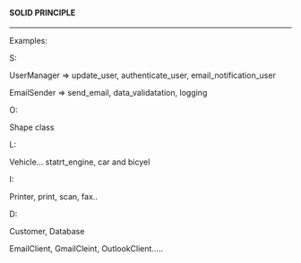 #### SOLID PRINCIPLE

---

Examples:



S:

UserManager => update_user, authenticate_user, email_notification_user

EmailSender => send_email, data_validatation, logging



O:

Shape class



L:

Vehicle... statrt_engine, car and bicyel



I:

Printer, print, scan, fax..





D:

Customer, Database



EmailClient, GmailCleint, OutlookClient..... 
